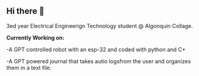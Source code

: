 ## Hi there 👋
3ed year Electrical Engineerign Technology student @ Algonquin Collage.

**Currently Working on:**

-A GPT controlled robot with an esp-32 and coded with python and C+

-A GPT powered journal that takes autio logsfrom the user and organizes them in a text file.

